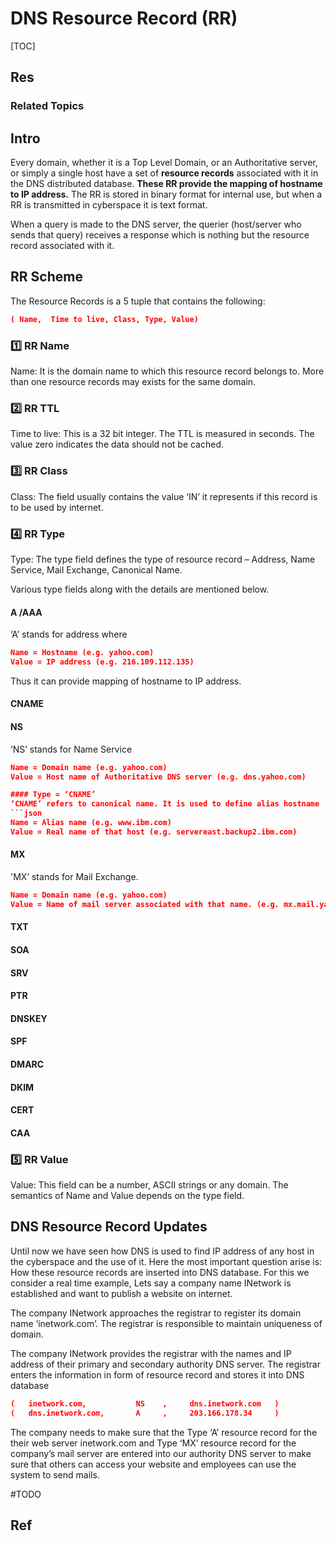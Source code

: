 # DNS Resource Record (RR)

[TOC]



## Res
### Related Topics



## Intro
Every domain, whether it is a Top Level Domain, or an Authoritative server, or simply a single host have a set of **resource records** associated with it in the DNS distributed database. **These RR provide the mapping of hostname to IP address.** The RR is stored in binary format for internal use, but when a RR is transmitted in cyberspace it is text format.

When a query is made to the DNS server, the querier (host/server who sends that query) receives a response which is nothing but the resource record associated with it.



## RR Scheme
The Resource Records is a 5 tuple that contains the following: 
```json
( Name,  Time to live, Class, Type, Value)
```

### 1️⃣ RR Name
Name: It is the domain name to which this resource record belongs to. More than one resource records may exists for the same domain.


### 2️⃣ RR TTL
Time to live: This is a 32 bit integer. The TTL is measured in seconds. The value zero indicates the data should not be cached.


### 3️⃣ RR Class
Class: The field usually contains the value ‘IN’ it represents if this record is to be used by internet.


### 4️⃣ RR Type
Type: The type field defines the type of resource record – Address, Name Service, Mail Exchange, Canonical Name.

Various type fields along with the details are mentioned below.
#### A /AAA
‘A’ stands for address where 
``` json
Name = Hostname (e.g. yahoo.com)
Value = IP address (e.g. 216.109.112.135)    
```

Thus it can provide mapping of hostname to IP address.
#### CNAME
#### NS
‘NS’ stands for Name Service
``` json
Name = Domain name (e.g. yahoo.com)
Value = Host name of Authoritative DNS server (e.g. dns.yahoo.com)

#### Type = ‘CNAME’
‘CNAME’ refers to canonical name. It is used to define alias hostname
```json
Name = Alias name (e.g. www.ibm.com)
Value = Real name of that host (e.g. servereast.backup2.ibm.com)
```
#### MX
'MX’ stands for Mail Exchange.
```json
Name = Domain name (e.g. yahoo.com)
Value = Name of mail server associated with that name. (e.g. mx.mail.yahoo.com)
```
#### TXT
#### SOA
#### SRV
#### PTR
#### DNSKEY
#### SPF
#### DMARC
#### DKIM
#### CERT
#### CAA
### 5️⃣ RR Value
Value: This field can be a number, ASCII strings or any domain. The semantics of Name and Value depends on the type field.



## DNS Resource Record Updates
Until now we have seen how DNS is used to find IP address of any host in the cyberspace and the use of it. Here the most important question arise is: How these resource records are inserted into DNS database. For this we consider a real time example, Lets say a company name INetwork is established and want to publish a website on internet. 

The company INetwork approaches the registrar to register its domain name ‘inetwork.com’. The registrar is responsible to maintain uniqueness of domain.

The company INetwork provides the registrar with the names and IP address of their primary and secondary authority DNS server. The registrar enters the information in form of resource record and stores it into DNS database
```json
(   inetwork.com,           NS    ,     dns.inetwork.com   )
(   dns.inetwork.com,       A     ,     203.166.178.34     )
```

The company needs to make sure that the Type ‘A’ resource record for the their web server inetwork.com and Type ‘MX’ resource record for the company’s mail server are entered into our authority DNS server to make sure that others can access your website and employees can use the system to send mails.

#TODO 


## Ref
[Communication Networks/DNS | wikibooks]: https://en.wikibooks.org/wiki/Communication_Networks/DNS

[👍 DNS的各种记录类型的应用解析]: https://www.cnblogs.com/mengdd/p/dns-types.html